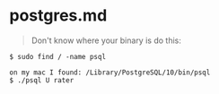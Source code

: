 # postgres.md

> Don't know where your binary is do this: 
```
$ sudo find / -name psql

on my mac I found: /Library/PostgreSQL/10/bin/psql
$ ./psql U rater

```
